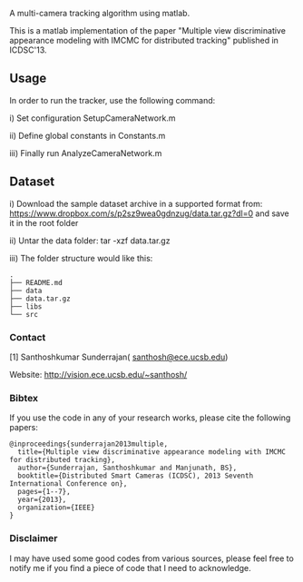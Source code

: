 
A multi-camera tracking algorithm using matlab.

This is a matlab implementation of the paper "Multiple view discriminative appearance modeling with IMCMC for distributed tracking" published in ICDSC'13.

Usage
------------

In order to run the tracker, use the following command:

i) Set configuration SetupCameraNetwork.m

ii) Define global constants in Constants.m

iii) Finally run AnalyzeCameraNetwork.m

Dataset
------------
i) Download the sample dataset archive in a supported format from: https://www.dropbox.com/s/p2sz9wea0gdnzug/data.tar.gz?dl=0 and save it in the root folder

ii) Untar the data folder:
tar -xzf data.tar.gz

iii) The folder structure would like this:

~~~
.
├── README.md
├── data
├── data.tar.gz
├── libs
└── src
~~~

### Contact ###
[1] Santhoshkumar Sunderrajan( santhosh@ece.ucsb.edu)

Website: http://vision.ece.ucsb.edu/~santhosh/

### Bibtex ###
If you use the code in any of your research works, please cite the following papers:
~~~
@inproceedings{sunderrajan2013multiple,
  title={Multiple view discriminative appearance modeling with IMCMC for distributed tracking},
  author={Sunderrajan, Santhoshkumar and Manjunath, BS},
  booktitle={Distributed Smart Cameras (ICDSC), 2013 Seventh International Conference on},
  pages={1--7},
  year={2013},
  organization={IEEE}
}
~~~

### Disclaimer ###
I may have used some good codes from various sources, please feel free to notify me if you find a piece of code that I need to acknowledge.